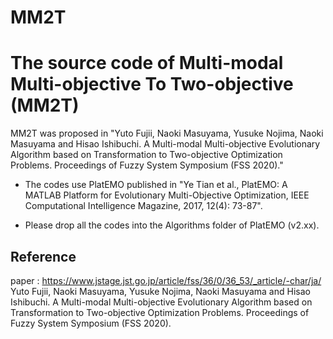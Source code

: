 # MM2T
# The source code of Multi-modal Multi-objective To Two-objective (MM2T)

MM2T was proposed in "Yuto Fujii, Naoki Masuyama, Yusuke Nojima, Naoki Masuyama and Hisao Ishibuchi. A Multi-modal Multi-objective Evolutionary Algorithm
based on Transformation to Two-objective Optimization Problems. Proceedings of Fuzzy System Symposium (FSS 2020)."

- The codes use PlatEMO published in "Ye Tian et al., PlatEMO: A MATLAB Platform for Evolutionary Multi-Objective Optimization, IEEE Computational Intelligence Magazine, 2017, 12(4): 73-87". 

- Please drop all the codes into the Algorithms folder of PlatEMO (v2.xx).

## Reference
paper : https://www.jstage.jst.go.jp/article/fss/36/0/36_53/_article/-char/ja/  
Yuto Fujii, Naoki Masuyama, Yusuke Nojima, Naoki Masuyama and Hisao Ishibuchi. A Multi-modal Multi-objective Evolutionary Algorithm
based on Transformation to Two-objective Optimization Problems. Proceedings of Fuzzy System Symposium (FSS 2020).
